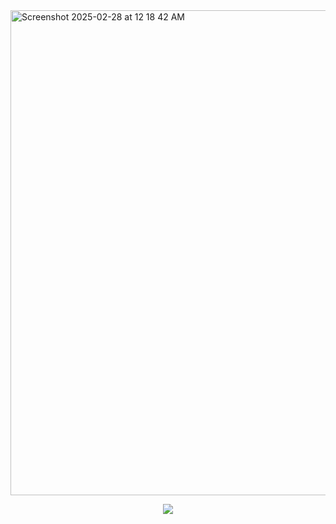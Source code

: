 
<img width="776" alt="Screenshot 2025-02-28 at 12 18 42 AM" src="https://github.com/user-attachments/assets/3c225cf9-6d5f-4869-a20a-d8ce3fa104f6" />

<p align="center">
  <a href="https://skillicons.dev">
    <img src="https://skillicons.dev/icons?i=react,nodejs,ts" />
  </a>
  <a href="https://github.com/user-attachments/assets/29d6b831-dc66-4d13-aa09-ff527264750f">
</p>

